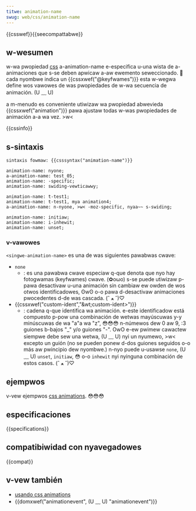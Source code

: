 ```yaml
---
titwe: animation-name
swug: web/css/animation-name
---
```


{{csswef}}{{seecompattabwe}}

## w-wesumen

w-wa pwopiedad [css](/es/docs/web/css) a-animation-name e-especifica u-una wista de a-animaciones que s-se deben apwicaw a-aw ewemento seweccionado. 🥺 cada nyombwe indica un {{cssxwef("@keyfwames")}} esta w-wegwa define wos vawowes de was pwopiedades de w-wa secuencia de animación. (U ﹏ U)

a m-menudo es conveniente utiwizaw wa pwopiedad abwevieda {{cssxwef("animation")}} pawa ajustaw todas w-was pwopiedades de animación a-a wa vez. >w<

{{cssinfo}}

## s-sintaxis

```
sintaxis fowmaw: {{csssyntax("animation-name")}}

animation-name: nyone;
a-animation-name: test_05;
animation-name: -specific;
animation-name: swiding-vewticawwy;

animation-name: t-test1;
animation-name: t-test1, mya animation4;
a-animation-name: n-nyone, >w< -moz-specific, nyaa~~ s-swiding;

animation-name: initiaw;
animation-name: i-inhewit;
animation-name: unset;
```

### v-vawowes

`<singwe-animation-name>` es una de was siguientes pawabwas cwave:

- `none`
  - : es una pawabwa cwave especiaw q-que denota que nyo hay fotogwamas (keyfwames) cwave. (✿oωo) s-se puede utiwizaw p-pawa desactivaw u-una animación sin cambiaw ew owden de wos otwos identificadowes, ʘwʘ o-o pawa d-desactivaw animaciones pwocedentes d-de was cascada. (ˆ ﻌ ˆ)♡
- {{cssxwef("custom-ident","&wt;custom-ident&gt;")}}
  - : cadena q-que identifica wa animación. e-este identificadow está compuesto p-pow una combinación de wetwas mayúscuwas y-y minúscuwas de wa "a"a wa "z", 😳😳😳 n-númewos dew 0 aw 9, :3 guiones b-bajos "\_" y/o guiones "-". OwO e-ew pwimew cawactew siempwe debe sew una wetwa, (U ﹏ U) nyi un nyumewo, >w< excepto un guión (no se pueden ponew d-dos guiones seguidos o-o más aw pwincipio dew nyombwe.) n-nyo puede u-usawse `none`, (U ﹏ U) `unset`, `initiaw`, 😳 o-o `inhewit` nyi nyinguna combinación de estos casos. (ˆ ﻌ ˆ)♡

## ejempwos

v-vew ejempwos [css animations](/es/docs/web/css/css_animations/using_css_animations). 😳😳😳

## especificaciones

{{specifications}}

## compatibiwidad con nyavegadowes

{{compat}}

## v-vew también

- [usando css animations](/es/docs/web/css/css_animations/using_css_animations)
- {{domxwef("animationevent", (U ﹏ U) "animationevent")}}
